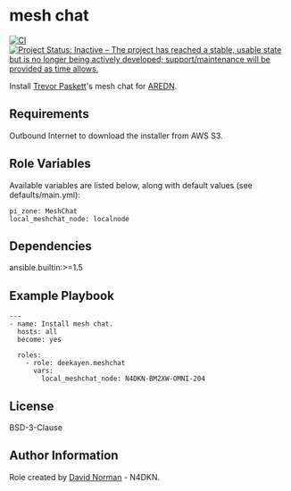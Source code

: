 # mesh chat

[![CI](https://github.com/deekayen/ansible-role-meshchat/actions/workflows/ci.yml/badge.svg)](https://github.com/deekayen/ansible-role-meshchat/actions/workflows/ci.yml) [![Project Status: Inactive – The project has reached a stable, usable state but is no longer being actively developed; support/maintenance will be provided as time allows.](https://www.repostatus.org/badges/latest/inactive.svg)](https://www.repostatus.org/#inactive)

Install [Trevor Paskett](http://www.trevorsbench.com/meshchat-messaging-for-mesh-networks/)'s mesh chat for [AREDN](https://www.arednmesh.org/).

Requirements
------------

Outbound Internet to download the installer from AWS S3.

Role Variables
--------------

Available variables are listed below, along with default values (see defaults/main.yml):

```
pi_zone: MeshChat
local_meshchat_node: localnode
```

Dependencies
------------

ansible.builtin:>=1.5

Example Playbook
----------------

```
---
- name: Install mesh chat.
  hosts: all
  become: yes

  roles:
    - role: deekayen.meshchat
      vars:
        local_meshchat_node: N4DKN-BM2XW-OMNI-204
```

License
-------

BSD-3-Clause

Author Information
------------------

Role created by [David Norman](https://github.com/deekayen) - N4DKN.
